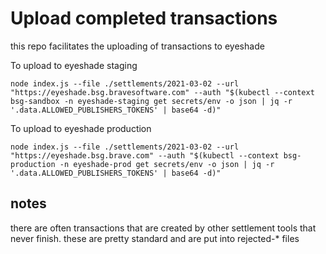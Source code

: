 

# Upload completed transactions
this repo facilitates the uploading of transactions to eyeshade

To upload to eyeshade staging
```
node index.js --file ./settlements/2021-03-02 --url "https://eyeshade.bsg.bravesoftware.com" --auth "$(kubectl --context bsg-sandbox -n eyeshade-staging get secrets/env -o json | jq -r '.data.ALLOWED_PUBLISHERS_TOKENS' | base64 -d)"
```

To upload to eyeshade production
```
node index.js --file ./settlements/2021-03-02 --url "https://eyeshade.bsg.brave.com" --auth "$(kubectl --context bsg-production -n eyeshade-prod get secrets/env -o json | jq -r '.data.ALLOWED_PUBLISHERS_TOKENS' | base64 -d)"
```

## notes

there are often transactions that are created by other settlement tools that never finish. these are pretty standard and are put into rejected-* files
